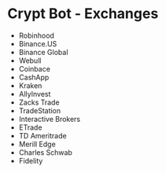 # Crypt Bot - Exchanges
* Robinhood
* Binance.US
* Binance Global
* Webull
* Coinbace
* CashApp
* Kraken
* AllyInvest
* Zacks Trade
* TradeStation
* Interactive Brokers
* ETrade
* TD Ameritrade
* Merill Edge
* Charles Schwab
* Fidelity